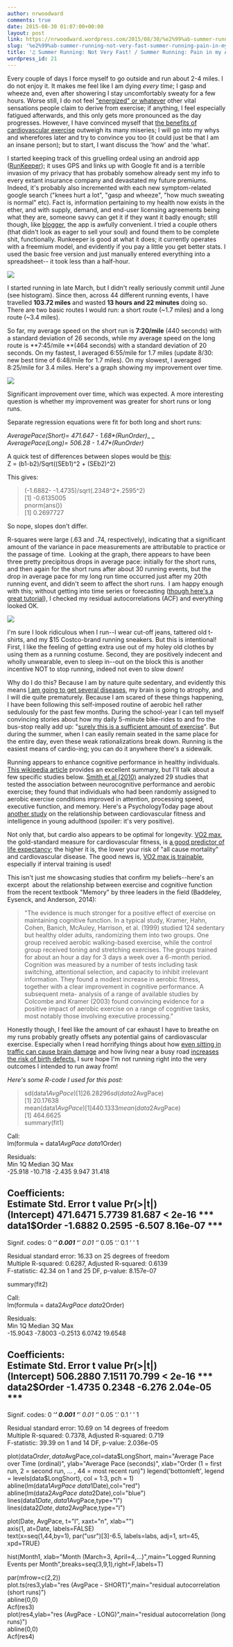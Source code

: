 ```yaml
---
author: nrwoodward
comments: true
date: 2015-08-30 01:07:00+00:00
layout: post
link: https://nrwoodward.wordpress.com/2015/08/30/%e2%99%ab-summer-running-not-very-fast-summer-running-pain-in-my-ass-%e2%99%ab/
slug: '%e2%99%ab-summer-running-not-very-fast-summer-running-pain-in-my-ass-%e2%99%ab'
title: '♫ Summer Running: Not Very Fast! / Summer Running: Pain in my Ass! ♫'
wordpress_id: 21
---
```


  
Every couple of days I force myself to go outside and run about 2-4 miles. I do not enjoy it. It makes me feel like I am dying _every time_; I gasp and wheeze and, even after showering I stay uncomfortably sweaty for a few hours. Worse still, I do not feel ["energized" or whatever](https://en.wikipedia.org/wiki/Neurobiological_effects_of_physical_exercise#Euphoria) other vital sensations people claim to derive from exercise; if anything, I feel especially fatigued afterwards, and this only gets more pronounced as the day progresses. However, I have convinced myself that [the benefits of cardiovascular exercise](https://en.wikipedia.org/wiki/Cardiorespiratory_fitness) outweigh its many miseries; I will go into my whys and wherefores later and try to convince you too (it could just be that I am an insane person); but to start, I want discuss the 'how' and the 'what'.  
  
I started keeping track of this gruelling ordeal using an android app ([RunKeeper](https://en.wikipedia.org/wiki/RunKeeper)); it uses GPS and links up with Google fit and is a terrible invasion of my privacy that has probably somehow already sent my info to every extant insurance company and devastated my future premiums. Indeed, it's probably also incremented with each new symptom-related google  search ("knees hurt a lot", "gasp and wheeze", "how much sweating is normal" etc). Fact is, information pertaining to my health now exists in the ether, and with supply, demand, and end-user licensing agreements being what they are, someone savvy can get it if they want it badly enough; still though, like [blogger](https://en.wikipedia.org/wiki/Blogger_%28service%29), the app is awfully convenient. I tried a couple others (that didn't look as eager to sell your soul) and found them to be complete shit, functionally. Runkeeper is good at what it does; it currently operates with a freemium model, and evidently if you pay a little you get better stats. I used the basic free version and just manually entered everything into a spreadsheet-- it took less than a half-hour.  
  


[![](https://nrwoodward.files.wordpress.com/2015/08/df2c5-runhist.png?w=292)](https://nrwoodward.files.wordpress.com/2015/08/df2c5-runhist.png)

I started running in late March, but I didn't really seriously commit until June (see histogram). Since then, across 44 different running events, I have travelled **103.72 miles** and wasted **13 hours and 22 minutes** doing so. There are two basic routes I would run: a short route (~1.7 miles) and a long route (~3.4 miles).  
  
So far, my average speed on the short run is **7:20/mile** (440 seconds) with a standard deviation of 26 seconds, while my average speed on the long route is **7:45/mile **(464 seconds) with a standard deviation of 20 seconds. On my fastest, I averaged 6:55/mile for 1.7 miles (update 8/30: new best time of 6:48/mile for 1.7 miles). On my slowest, I averaged 8:25/mile for 3.4 miles. Here's a graph showing my improvement over time.  
  


[![](https://nrwoodward.files.wordpress.com/2015/08/e32f0-running.png?w=300)](https://nrwoodward.files.wordpress.com/2015/08/e32f0-running.png)

  
Significant improvement over time, which was expected. A more interesting question is whether my improvement was greater for short runs or long runs.   
  
Separate regression equations were fit for both long and short runs:  
  
_AveragePace(Short)= _471.647 - 1.68_*(RunOrder)__ _  
_AveragePace(Long)= _506.28 - 1.47_*(RunOrder)_  
  
A quick test of differences between slopes would be [this](http://stats.stackexchange.com/questions/55501/test-a-significant-difference-between-two-slope-values):  
Z = (b1-b2)/Sqrt((SEb1)^2 + (SEb2)^2)  
  
This gives:  
> (-1.6882- -1.4735)/sqrt(.2348^2+.2595^2)  
[1] -0.6135005  
> pnorm(ans())  
[1] 0.2697727  
  
So nope, slopes don't differ.  
  
R-squares were large (.63 and .74, respectively), indicating that a significant amount of the variance in pace measurements are attributable to practice or the passage of time.  Looking at the graph, there appears to have been three pretty precipitous drops in average pace: initially for the short runs, and then again for the short runs after about 30 running events, but the drop in average pace for my long run time occurred just after my 20th running event, and didn't seem to affect the short runs.  I am happy enough with this; without getting into time series or forecasting ([though here's a great tutorial](http://a-little-book-of-r-for-time-series.readthedocs.org/en/latest/src/timeseries.html)), I checked my residual autocorrelations (ACF) and everything looked OK.  
  
  


[![](https://nrwoodward.files.wordpress.com/2015/08/29e23-dates_running.png?w=300)](https://nrwoodward.files.wordpress.com/2015/08/29e23-dates_running.png)

  
  
I'm sure I look ridiculous when I run--I wear cut-off jeans, tattered old t-shirts, and my $15 Costco-brand running sneakers. But this is intentional! First, I like the feeling of getting extra use out of my holey old clothes by using them as a running costume. Second, they are positively indecent and wholly unwearable, even to sleep in--out on the block this is another incentive NOT to stop running, indeed not even to slow down!  
  
Why do I do this? Because I am by nature quite sedentary, and evidently this means [I am going to get several diseases](https://en.wikipedia.org/wiki/Sedentary_lifestyle#Health_effects), my brain is going to atrophy, and I will die quite prematurely. Because I am scared of these things happening, I have been following this self-imposed routine of aerobic hell rather sedulously for the past few months. During the school-year I can tell myself convincing stories about how my daily 5-minute bike-rides to and fro the bus-stop really add up: "[surely this is a sufficient amount of exercise](https://en.wikipedia.org/wiki/Active_mobility)". But during the summer, when I can easily remain seated in the same place for the entire day, even these weak rationalizations break down. Running is the easiest means of cardio-ing; you can do it anywhere there's a sidewalk.  
  
Running appears to enhance cognitive performance in healthy individuals.  
[This wikipedia article](https://en.wikipedia.org/wiki/Neurobiological_effects_of_physical_exercise) provides an excellent summary, but I'll talk about a few specific studies below. [Smith et al (2010)](http://journals.lww.com/psychosomaticmedicine/Abstract/2010/04000/Aerobic_Exercise_and_Neurocognitive_Performance__A.2.aspx) analyzed 29 studies that tested the association between neurocognitive performance and aerobic exercise; they found that individuals who had been randomly assigned to aerobic exercise conditions improved in attention, processing speed, executive function, and memory. Here's a PsychologyToday page about [another study](https://www.psychologytoday.com/blog/quilted-science/200912/cardiovascular-fitness-is-linked-intelligence) on the relationship between cardiovascular fitness and intelligence in young adulthood (spoiler: it's very positive).  
  
Not only that, but cardio also appears to be optimal for longevity. [VO2 max](https://en.wikipedia.org/wiki/VO2_max), the gold-standard measure for cardiovascular fitness, is [a good predictor of life expectancy](http://www.ncbi.nlm.nih.gov/pubmed/19454641); the higher it is, the lower your risk of "all cause mortality" and cardiovascular disease. The good news is, [VO2 max is trainable](http://www.ncbi.nlm.nih.gov/pmc/articles/PMC3774727/), especially if interval training is used!  
  
This isn't just me showcasing studies that confirm my beliefs--here's an excerpt  about the relationship between exercise and cognitive function from the recent textbook "Memory" by three leaders in the field (Baddeley, Eysenck, and Anderson, 2014):  


<blockquote>"The evidence is much stronger for a positive effect of exercise on maintaining cognitive function. In a typical study, Kramer, Hahn, Cohen, Banich, McAuley, Harrison, et al. (1999) studied 124 sedentary but healthy older adults, randomizing them into two groups. One group received aerobic walking-based exercise, while the control group received toning and stretching exercises. The groups trained for about an hour a day for 3 days a week over a 6-month period. Cognition was measured by a number of tests including task switching, attentional selection, and capacity to inhibit irrelevant information. They found a modest increase in aerobic fitness, together with a clear improvement in cognitive performance. A subsequent meta- analysis of a range of available studies by Colcombe and Kramer (2003) found convincing evidence for a positive impact of aerobic exercise on a range of cognitive tasks, most notably those involving executive processing."</blockquote>

  
  
Honestly though, I feel like the amount of car exhaust I have to breathe on my runs probably greatly offsets any potential gains of cardiovascular exercise. Especially when I read horrifying things about how [even sitting in traffic can cause brain damage](http://www.wsj.com/articles/SB10001424052970203733504577024000381790904) and how living near a busy road [increases the risk of birth defects.](https://en.wikipedia.org/wiki/Motor_vehicle_emissions_and_pregnancy) I sure hope I'm not running right into the very outcomes I intended to run away from!  
  
  
  
_Here's some R-code I used for this post:_  
> sd(data1$AvgPace)  
[1] 26.28296  
> sd(data2$AvgPace)  
[1] 20.17638  
> mean(data1$AvgPace)  
[1] 440.1333  
> mean(data2$AvgPace)  
[1] 464.6625  
> summary(fit1)  
  
Call:  
lm(formula = data1$AvgPace ~ data1$Order)  
  
Residuals:  
   Min      1Q  Median      3Q     Max   
-25.918 -10.718  -2.435   9.947  31.418   
  
Coefficients:  
           Estimate Std. Error t value Pr(>|t|)      
(Intercept) 471.6471     5.7739  81.687  < 2e-16 ***  
data1$Order  -1.6882     0.2595  -6.507 8.16e-07 ***  
---  
Signif. codes:  0 ‘***’ 0.001 ‘**’ 0.01 ‘*’ 0.05 ‘.’ 0.1 ‘ ’ 1  
  
Residual standard error: 16.33 on 25 degrees of freedom  
Multiple R-squared:  0.6287,    Adjusted R-squared:  0.6139   
F-statistic: 42.34 on 1 and 25 DF,  p-value: 8.157e-07  
  
summary(fit2)  
  
Call:  
lm(formula = data2$AvgPace ~ data2$Order)  
  
Residuals:  
    Min       1Q   Median       3Q      Max   
-15.9043  -7.8003  -0.2513   6.0742  19.6548   
  
Coefficients:  
           Estimate Std. Error t value Pr(>|t|)      
(Intercept) 506.2880     7.1511  70.799  < 2e-16 ***  
data2$Order  -1.4735     0.2348  -6.276 2.04e-05 ***  
---  
Signif. codes:  0 ‘***’ 0.001 ‘**’ 0.01 ‘*’ 0.05 ‘.’ 0.1 ‘ ’ 1  
  
Residual standard error: 10.69 on 14 degrees of freedom  
Multiple R-squared:  0.7378,    Adjusted R-squared:  0.719   
F-statistic: 39.39 on 1 and 14 DF,  p-value: 2.036e-05  
  
plot(data$Order,data$AvgPace,col=data$LongShort, main="Average Pace over Time (ordinal)", ylab="Average Pace (seconds)", xlab="Order (1 = first run, 2 = second run, ... , 44 = most recent run)")  
legend('bottomleft', legend = levels(data$LongShort), col = 1:3,  pch = 1)  
abline(lm(data1$AvgPace~data1$Date),col="red")  
abline(lm(data2$AvgPace~data2$Date),col="blue")  
lines(data1$Date,data1$AvgPace,type="l")  
lines(data2$Date,data2$AvgPace,type="l")  
  
plot(Date, AvgPace, t="l", xaxt="n", xlab="")  
axis(1, at=Date, labels=FALSE)  
text(x=seq(1,44,by=1), par("usr")[3]-6.5, labels=labs, adj=1, srt=45, xpd=TRUE)  
  
hist(Month1, xlab="Month (March=3, April=4,...)",main="Logged Running Events per Month",breaks=seq(3,9,1),right=F,labels=T)  
  
par(mfrow=c(2,2))  
plot.ts(res3,ylab="res (AvgPace - SHORT)",main="residual autocorrelation (short runs)")  
abline(0,0)  
Acf(res3)  
plot(res4,ylab="res (AvgPace - LONG)",main="residual autocorrelation (long runs)")  
abline(0,0)  
Acf(res4)
